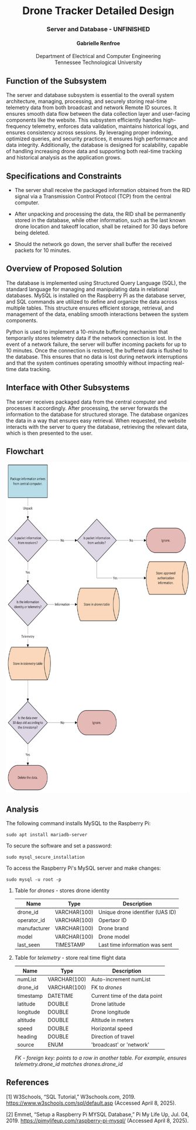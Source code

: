 # <div align="center"> Drone Tracker Detailed Design
### <div align="center"> Server and Database - UNFINISHED 
#### <div align="center"> Gabrielle Renfroe
<div align="center"> Department of Electrical and Computer Engineering <br>
Tennessee Technological University
<div align="left">

## Function of the Subsystem

The server and database subsystem is essential to the overall system architecture, managing, processing, and securely storing real-time telemetry data from both broadcast and network Remote ID sources. It ensures smooth data flow between the data collection layer and user-facing components like the website. This subsystem efficiently handles high-frequency telemetry, enforces data validation, maintains historical logs, and ensures consistency across sessions. By leveraging proper indexing, optimized queries, and security practices, it ensures high performance and data integrity. Additionally, the database is designed for scalability, capable of handling increasing drone data and supporting both real-time tracking and historical analysis as the application grows.

## Specifications and Constraints

- The server shall receive the packaged information obtained from the RID signal via a Transmission Control Protocol (TCP) from the central computer.

- After unpacking and processing the data, the RID shall be permanently stored in the database, while other information, such as the last known drone location and takeoff location, shall be retained for 30 days before being deleted.

- Should the network go down, the server shall buffer the received packets for 10 minutes.

## Overview of Proposed Solution

The database is implemented using Structured Query Language (SQL), the standard language for managing and manipulating data in relational databases. MySQL is installed on the Raspberry Pi as the database server, and SQL commands are utilized to define and organize the data across multiple tables. This structure ensures efficient storage, retrieval, and management of the data, enabling smooth interactions between the system components.

Python is used to implement a 10-minute buffering mechanism that temporarily stores telemetry data if the network connection is lost. In the event of a network failure, the server will buffer incoming packets for up to 10 minutes. Once the connection is restored, the buffered data is flushed to the database. This ensures that no data is lost during network interruptions and that the system continues operating smoothly without impacting real-time data tracking.

## Interface with Other Subsystems

The server receives packaged data from the central computer and processes it accordingly. After processing, the server forwards the information to the database for structured storage. The database organizes the data in a way that ensures easy retrieval. When requested, the website interacts with the server to query the database, retrieving the relevant data, which is then presented to the user.

## Flowchart

<img src="/Documents/Images/Server-Database Flowchart.png" width="600" height="900">

## Analysis

The following command installs MySQL to the Raspberry Pi:

    sudo apt install mariadb-server

To secure the software and set a password:

    sudo mysql_secure_installation

To access the Raspberry Pi's MySQL server and make changes:

    sudo mysql -u root -p

1. Table for *drones* - stores drone identity

    | Name         | Type          | Description                       |
    | ------------ | ------------- | --------------------------------- |
    | drone_id     | VARCHAR(100)  | Unique drone identifier (UAS ID)  |
    | operator_id  | VARCHAR(100)  | Opertaor ID                       |
    | manufacturer | VARCHAR(100)  | Drone brand                       |
    | model        | VARCHAR(100)  | Drone model                       | 
    | last_seen    | TIMESTAMP     | Last time information was sent    |

2. Table for *telemetry* - store real time flight data

    | Name      | Type          | Description                    |
    | --------- | ------------- | ------------------------------ |
    | numList   | VARCHAR(100)  | Auto-increment numList         |
    | drone_id  | VARCHAR(100)  | FK to *drones*                 |
    | timestamp | DATETIME      | Current time of the data point |
    | latitude  | DOUBLE        | Drone latitude                 |
    | longitude | DOUBLE        | Drone longitude                | 
    | altitude  | DOUBLE        | Altitude in meters             |
    | speed     | DOUBLE        | Horizontal speed               |
    | heading   | DOUBLE        | Direction of travel            |
    | source    | ENUM          | 'broadcast' or 'network'       |
    
    *FK - foreign key: points to a row in another table. For example, ensures telemetry.drone_id matches drones.drone_id*

## References

[1] W3Schools, “SQL Tutorial,” W3schools.com, 2019. https://www.w3schools.com/sql/default.asp (Accessed April 8, 2025).

[2] Emmet, “Setup a Raspberry Pi MYSQL Database,” Pi My Life Up, Jul. 04, 2019. https://pimylifeup.com/raspberry-pi-mysql/ (Accessed April 8, 2025).
